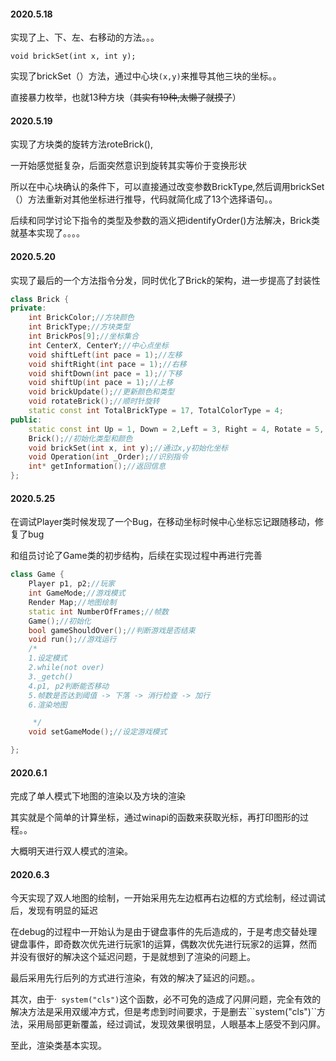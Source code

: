 #### 2020.5.18

实现了上、下、左、右移动的方法。。。

```
void brickSet(int x, int y);
```

实现了brickSet（）方法，通过中心块`(x,y)`来推导其他三块的坐标。。

直接暴力枚举，也就13种方块（~~其实有19种,太懒了就摸了~~）



#### 2020.5.19

实现了方块类的旋转方法roteBrick(),

一开始感觉挺复杂，后面突然意识到旋转其实等价于变换形状

所以在中心块确认的条件下，可以直接通过改变参数BrickType,然后调用brickSet（）方法重新对其他坐标进行推导，代码就简化成了13个选择语句。。



后续和同学讨论下指令的类型及参数的涵义把identifyOrder()方法解决，Brick类就基本实现了。。。。



#### 2020.5.20

实现了最后的一个方法指令分发，同时优化了Brick的架构，进一步提高了封装性

```c++
class Brick {
private:
	int BrickColor;//方块颜色
	int BrickType;//方块类型
	int BrickPos[9];//坐标集合
	int CenterX, CenterY;//中心点坐标
	void shiftLeft(int pace = 1);//左移
	void shiftRight(int pace = 1);//右移
	void shiftDown(int pace = 1);//下移
	void shiftUp(int pace = 1);//上移
	void brickUpdate();//更新颜色和类型
	void rotateBrick();//顺时针旋转
	static const int TotalBrickType = 17, TotalColorType = 4;
public:
	static const int Up = 1, Down = 2,Left = 3, Right = 4, Rotate = 5, Update = 6;
	Brick();//初始化类型和颜色
	void brickSet(int x, int y);//通过x,y初始化坐标
	void Operation(int _Order);//识别指令
	int* getInformation();//返回信息
};

```

#### 2020.5.25

在调试Player类时候发现了一个Bug，在移动坐标时候中心坐标忘记跟随移动，修复了bug

和组员讨论了Game类的初步结构，后续在实现过程中再进行完善

```c++
class Game {
	Player p1, p2;//玩家
	int GameMode;//游戏模式
	Render Map;//地图绘制
	static int NumberOfFrames;//帧数
	Game();//初始化
	bool gameShouldOver();//判断游戏是否结束
	void run();//游戏运行
	/*
	1.设定模式
	2.while(not over)
	3._getch()
	4.p1, p2判断能否移动
	5.帧数是否达到阈值 -> 下落 -> 消行检查 -> 加行
	6.渲染地图 

	 */
	void setGameMode();//设定游戏模式

};

```

#### 2020.6.1

完成了单人模式下地图的渲染以及方块的渲染

其实就是个简单的计算坐标，通过winapi的函数来获取光标，再打印图形的过程。。

大概明天进行双人模式的渲染。

#### 2020.6.3

今天实现了双人地图的绘制，一开始采用先左边框再右边框的方式绘制，经过调试后，发现有明显的延迟

在debug的过程中一开始认为是由于键盘事件的先后造成的，于是考虑交替处理键盘事件，即奇数次优先进行玩家1的运算，偶数次优先进行玩家2的运算，然而并没有很好的解决这个延迟问题，于是就想到了渲染的问题上。

最后采用先行后列的方式进行渲染，有效的解决了延迟的问题。。



其次，由于·``` system("cls")```这个函数，必不可免的造成了闪屏问题，完全有效的解决方法是采用双缓冲方式，但是考虑到时间要求，于是删去```system("cls")``方法，采用局部更新覆盖，经过调试，发现效果很明显，人眼基本上感受不到闪屏。



至此，渲染类基本实现。